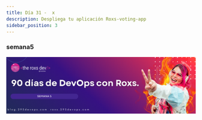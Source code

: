 ```yaml
---
title: Día 31 -  x
description: Despliega tu aplicación Roxs-voting-app
sidebar_position: 3
---
```


### semana5
![](../../static/images/banner/5.png)